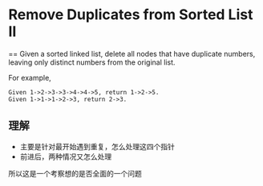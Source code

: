 # Remove Duplicates from Sorted List II
==
Given a sorted linked list, delete all nodes that have duplicate numbers, leaving only distinct numbers from the original list.

For example,
```
Given 1->2->3->3->4->4->5, return 1->2->5.
Given 1->1->1->2->3, return 2->3.
```

## 理解
 * 主要是针对最开始遇到重复，怎么处理这四个指针
 * 前进后，两种情况又怎么处理

所以这是一个考察想的是否全面的一个问题